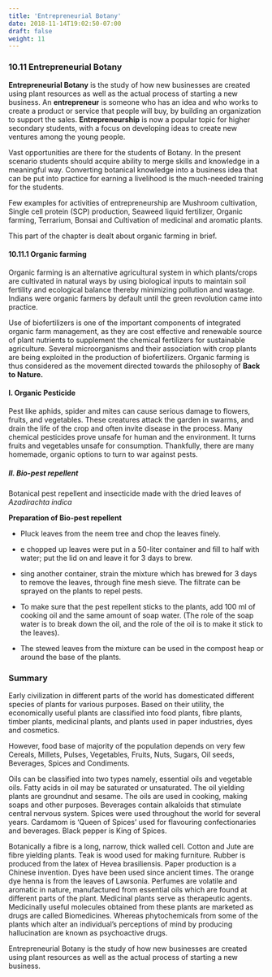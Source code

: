 ```yaml
---
title: 'Entrepreneurial Botany'
date: 2018-11-14T19:02:50-07:00
draft: false
weight: 11
---
```


### 10.11 Entrepreneurial Botany

**Entrepreneurial Botany** is the study of
how new businesses are created using plant
resources as well as the actual process of
starting a new business. An **entrepreneur** is
someone who has an idea and who works to
create a product or service that people will
buy, by building an organization to support the
sales. **Entrepreneurship** is now a popular topic
for higher secondary students, with a focus on
developing ideas to create new ventures among
the young people.

Vast opportunities are there for the students of
Botany. In the present scenario students should
acquire ability to merge skills and knowledge
in a meaningful way. Converting botanical
knowledge into a business idea that can be
put into practice for earning a livelihood is the
much-needed training for the students.

Few
examples
for
activities
of
entrepreneurship are Mushroom cultivation,
Single cell protein (SCP) production, Seaweed
liquid fertilizer, Organic farming, Terrarium,
Bonsai and Cultivation of medicinal and
aromatic plants.

This part of the chapter is dealt about organic
farming in brief.

#### 10.11.1 Organic farming

Organic farming is an alternative agricultural
system in which plants/crops are cultivated
in natural ways by using biological inputs to
maintain soil fertility and ecological balance
thereby minimizing pollution and wastage.
Indians were organic farmers by default until
the green revolution came into practice.

Use of biofertilizers is one of the important
components of integrated organic farm
management, as they are cost effective
and renewable source of plant nutrients
to supplement the chemical fertilizers for
sustainable agriculture. Several microorganisms
and their association with crop plants are being
exploited in the production of biofertilizers.
Organic farming is thus considered as the
movement directed towards the philosophy of
**Back to Nature.**

#### I. Organic Pesticide

Pest like aphids, spider and mites can cause
serious damage to flowers, fruits, and vegetables.
These creatures attack the garden in swarms, and
drain the life of the crop and often invite disease
in the process. Many chemical pesticides prove
unsafe for human and the environment. It turns
fruits and vegetables unsafe for consumption.
Thankfully, there are many homemade, organic
options to turn to war against pests.

##### II. Bio-pest repellent

Botanical pest repellent and insecticide made
with the dried leaves of *Azadirachta indica*

**Preparation of Bio-pest repellent**

* 	Pluck leaves from the neem tree and chop
the leaves finely.

*   e chopped up leaves were put in a 50-liter
container and fill to half with water; put the
lid on and leave it for 3 days to brew.

*  sing another container, strain the mixture
which has brewed for 3 days to remove the
leaves, through fine mesh sieve. The filtrate
can be sprayed on the plants to repel pests.

* To make sure that the pest repellent sticks to
the plants, add 100 ml of
cooking oil and the same
amount of soap water.
(The role of the soap water
is to break down the oil,
and the role of the oil is to
make it stick to the leaves).

* The stewed leaves from the mixture can be
used in the compost heap or around the base
of the plants.

### Summary

Early civilization in different parts of the world
has domesticated different species of plants
for various purposes. Based on their utility,
the economically useful plants are classified
into food plants, fibre plants, timber plants,
medicinal plants, and plants used in paper
industries, dyes and cosmetics.

However, food base of majority of the
population depends on very few Cereals,
Millets, Pulses, Vegetables, Fruits, Nuts, Sugars,
Oil seeds, Beverages, Spices and Condiments.

Oils can be classified into two types
namely, essential oils and vegetable oils. Fatty
acids in oil may be saturated or unsaturated.
The oil yielding plants are groundnut and
sesame. The oils are used in cooking, making
soaps and other purposes. Beverages contain
alkaloids that stimulate central nervous
system. Spices were used throughout the
world for several years. Cardamom is ‘Queen
of Spices’ used for flavouring confectionaries
and beverages. Black pepper is King of Spices.


Botanically a fibre is a long, narrow, thick
walled cell. Cotton and Jute are fibre yielding
plants. Teak is wood used for making furniture.
Rubber is produced from the latex of Hevea
brasiliensis. Paper production is a Chinese
invention. Dyes have been used since ancient
times. The orange dye henna is from the leaves of
Lawsonia. Perfumes are volatile and aromatic in
nature, manufactured from essential oils which
are found at different parts of the plant. Medicinal
plants serve as therapeutic agents. Medicinally
useful molecules obtained from these plants
are marketed as drugs are called Biomedicines.
Whereas phytochemicals from some of the
plants which alter an individual’s perceptions of
mind by producing hallucination are known as
psychoactive drugs.


Entrepreneurial Botany is the study of
how new businesses are created using plant
resources as well as the actual process of
starting a new business.